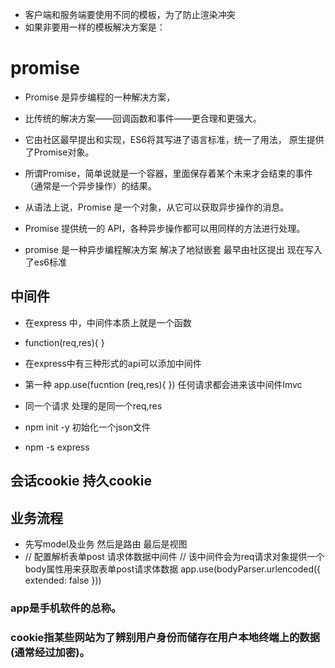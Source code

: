 * 客户端和服务端要使用不同的模板，为了防止渲染冲突
* 如果非要用一样的模板解决方案是：
# promise
* Promise 是异步编程的一种解决方案，
* 比传统的解决方案——回调函数和事件——更合理和更强大。
* 它由社区最早提出和实现，ES6将其写进了语言标准，统一了用法，
原生提供了Promise对象。

* 所谓Promise，简单说就是一个容器，里面保存着某个未来才会结束的事件（通常是一个异步操作）的结果。
* 从语法上说，Promise 是一个对象，从它可以获取异步操作的消息。
* Promise 提供统一的 API，各种异步操作都可以用同样的方法进行处理。
* promise 是一种异步编程解决方案 解决了地狱嵌套 最早由社区提出 现在写入了es6标准
## 中间件
* 在express 中，中间件本质上就是一个函数
* function(req,res){ }
*  在express中有三种形式的api可以添加中间件
* 第一种 app.use(fucntion (req,res){ })
任何请求都会进来该中间件lmvc



 * 同一个请求 处理的是同一个req,res
 * npm init -y  初始化一个json文件
 * npm -s express
 ##  会话cookie 持久cookie
 ## 业务流程
 * 先写model及业务 然后是路由 最后是视图
* // 配置解析表单post 请求体数据中间件
	// 该中间件会为req请求对象提供一个body属性用来获取表单post请求体数据
app.use(bodyParser.urlencoded({
	extended: false
}))
 ### app是手机软件的总称。

### cookie指某些网站为了辨别用户身份而储存在用户本地终端上的数据(通常经过加密)。

